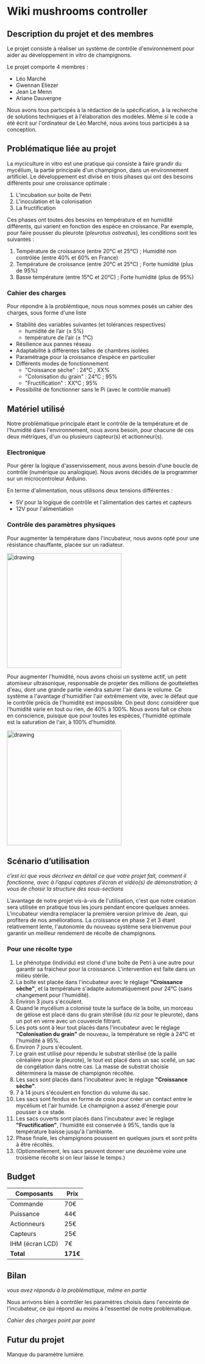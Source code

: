 # Wiki mushrooms controller

## Description du projet et des membres

Le projet consiste à réaliser un système de contrôle d'environnement pour aider au développement in vitro de champignons.

Le projet comporte 4 membres :
- Léo Marché
- Gwennan Eliezer
- Jean Le Menn
- Ariane Dauvergne

Nous avons tous participés à la rédaction de la spécification, à la recherche de solutions techniques et à l'élaboration des modèles. Même si le code a été écrit sur l'ordinateur de Léo Marché, nous avons tous participés à sa conception.

## Problématique liée au projet

La myciculture in vitro est une pratique qui consiste à faire grandir du mycélium, la partie principale d'un champignon, dans un environnement artificiel. Le développement est divisé en trois phases qui ont des besoins différents pour une croissance optimale :

1. L'incubation sur boite de Petri
2. L'inoculation et la colonisation
3. La fructification

Ces phases ont toutes des besoins en température et en humidité différents, qui varient en fonction des espèce en croissance. Par exemple, pour faire pousser du pleurote (_pleurotus ostreatus_), les conditions sont les suivantes :

1. Température de croissance (entre 20°C et 25°C) ; Humidité non contrôlée (entre 40% et 60% en France)
2. Température de croissance (entre 20°C et 25°C) ; Forte humidité (plus de 95%)
3. Basse température (entre 15°C et 20°C) ; Forte humidité (plus de 95%)

### Cahier des charges

Pour répondre à la problémtique, nous nous sommes posés un cahier des charges, sous forme d'une liste

- Stabilité des variables suivantes (et tolérances respectives) 
    - humidité de l’air (± 5%)
    - température de l’air (± 1°C)
- Résilience aux pannes réseau
- Adaptabilité à différentes tailles de chambres isolées
- Paramétrage pour la croissance d’espèce en particulier
- Différents modes de fonctionnement
    - "Croissance sèche" : 24°C ; XX%
    - "Colonisation du grain" : 24°C ; 95%
    - "Fructification" : XX°C ; 95%
- Possibilité de fonctionner sans le Pi (avec le contrôle manuel)


## Matériel utilisé

Notre problématique principale étant le contrôle de la température et de l'humidité dans l'environnement, nous avons besoin, pour chacune de ces deux métriques, d'un ou plusieurs capteur(s) et actionneur(s).

### Electronique

Pour gérer la logique d'asservissement, nous avons besoin d'une boucle de contrôle (numérique ou analogique). Nous avons décidés de la programmer sur un microcontroleur Arduino.

En terme d'alimentation, nous utilisons deux tensions différentes :
- 5V pour la logique de contrôle et l'alimentation des cartes et capteurs
- 12V pour l'alimentation

### Contrôle des paramètres physiques

Pour augmenter la température dans l'incubateur, nous avons opté pour une résistance chauffante, placée sur un radiateur.

<img src="photos/rad.png" alt="drawing" width="300"/>

Pour augmenter  l'humidité, nous avons choisi un système actif, un petit atomiseur ultrasonique, responsable de projeter des millions de gouttelettes d'eau, dont une grande partie viendra saturer l'air dans le volume. Ce système a l'avantage d'humidifier l'air extrêmement vite, avec le défaut que le contrôle précis de l'humidité est impossible. On peut donc considérer que l'humidité varie en tout ou rien, de 40% à 100%. Nous avons fait ce choix en conscience, puisque que pour toutes les espèces, l'humidité optimale est la saturation de l'air, à 100% d'humidité.

<img src="photos/atom.png" alt="drawing" width="300"/>

## Scénario d’utilisation

_c’est ici que vous décrivez en détail ce que votre projet fait, comment il fonctionne, avec à l’appui captures d’écran et vidéo(s) de démonstration; à vous de choisir la structure des sous-sections_

L'avantage de notre projet vis-à-vis de l'utilisation, c'est que notre création sera utilisée en pratique tous les jours pendant encore quelques années. L'incubateur viendra remplacer la première version primive de Jean, qui profitera de nos améliorations. La croissance en phase 2 et 3 étant relativement lente, l'autonomie du nouveau système sera bienvenue pour garantir un meilleur rendement de récolte de champignons.

### Pour une récolte type

1. Le phénotype (individu) est cloné d'une boîte de Petri à une autre pour garantir sa fraicheur pour la croissance. L'intervention est faite dans un milieu stérile.
2. La boîte est placée dans l'incubateur avec le réglage __"Croissance sèche"__, et la température s'adapte automatiquement pour 24°C (sans changement pour l'humidité).
3. Environ 3 jours s'écoulent.
4. Quand le mycélium a colonisé toute la surface de la boîte, un morceau de gélose est placé dans du grain stérilisé (du riz pour le pleurote), dans un pot en verre avec un couvercle filtrant.
5. Les pots sont à leur tout placés dans l'incubateur avec le réglage __"Colonisation du grain"__ de nouveau, la température se règle à 24°C et l'humidité à 95%.
6. Environ 7 jours s'écoulent.
7. Le grain est utilisé pour répendu le substrat stérilisé (de la paille céréalière pour le pleurote), le tout est placé dans un sac scellé, un sac de congélation dans notre cas. La masse de substrat choisie déterminera la masse de champignon récoltée.
8. Les sacs sont placés dans l'incubateur avec le réglage __"Croissance sèche"__.
9. 7 à 14 jours s'écoulent en fonction du volume du sac.
10. Les sacs sont fendus en forme de croix pour créer un contact entre le mycélium et l'air humide. Le champignon a assez d'énergie pour pousser à ce stade.
11. Les sacs ouverts sont placés dans l'incubateur avec le réglage __"Fructification"__, l'humidité est conservée à 95%, tandis que la température baisse jusqu'à l'ambiante.
12. Phase finale, les champignons poussent en quelques jours et sont prêts à être récoltés.
13. (Optionnellement, les sacs peuvent donner une deuxième voire une troisième récolte si on leur laisse le temps.)

## Budget

| Composants  | Prix |
| --- | --- |
| Commande | 70€ |
| Puissance | 44€ |
| Actionneurs | 25€ |
| Capteurs | 25€ |
| IHM (écran LCD) | 7€ |
| __Total__ | __171€__ |


## Bilan
_vous avez répondu à la problématique, même en partie_

Nous arrivons bien à contrôler les paramètres choisis dans l'enceinte de l'incubateur, ce qui répond au moins à l'essentiel de notre problématique.

_Cahier des charges point par point_

## Futur du projet

Manque du paramètre lumière.